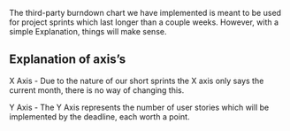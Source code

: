 The third-party burndown chart we have implemented is meant to be used for project sprints which last longer than a couple weeks.
However, with a simple Explanation, things will make sense. 

## Explanation of axis’s

X Axis - Due to the nature of our short sprints the X axis only says the current month, there is no way of changing this. 

Y Axis - The Y Axis represents the number of user stories which will be implemented by the deadline, each worth a point.   